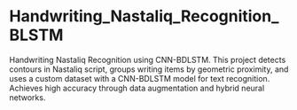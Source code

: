 # Handwriting_Nastaliq_Recognition_BLSTM
Handwriting Nastaliq Recognition using CNN-BDLSTM. This project detects contours in Nastaliq script, groups writing items by geometric proximity, and uses a custom dataset with a CNN-BDLSTM model for text recognition. Achieves high accuracy through data augmentation and hybrid neural networks.
